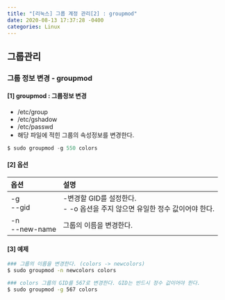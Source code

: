 ```yaml
---
title: "[리눅스] 그룹 계정 관리[2] : groupmod"
date: 2020-08-13 17:37:28 -0400
categories: Linux
---
```


## 그룹관리

### 그룹 정보 변경 - groupmod

#### [1] groupmod : 그룹정보 변경
- /etc/group
- /etc/gshadow
- /etc/passwd
- 해당 파일에 적힌 그룹의 속성정보를 변경한다.

```s
$ sudo groupmod -g 550 colors
```

#### [2] 옵션

|옵션            |설명                                |
|:--------------|:-----------------------------------|
|-g<br/>--gid|-변경할 GID를 설정한다.<br/>- -o 옵션을 주지 않으면 유일한 정수 값이어야 한다.|
|-n<br/>--new-name|그룹의 이름을 변경한다.|




#### [3] 예제
```bash
### 그룹의 이름을 변경한다. (colors -> newcolors)
$ sudo groupmod -n newcolors colors

### colors 그룹의 GID를 567로 변경한다. GID는 반드시 정수 값이어야 한다.
$ sudo groupmod -g 567 colors
```